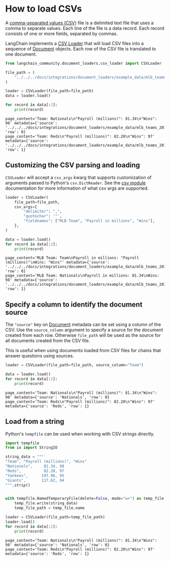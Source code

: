 # How to load CSVs

A [comma-separated values (CSV)](https://en.wikipedia.org/wiki/Comma-separated_values) file is a delimited text file that uses a comma to separate values. Each line of the file is a data record. Each record consists of one or more fields, separated by commas.

LangChain implements a [CSV Loader](https://api.python.langchain.com/en/latest/document_loaders/langchain_community.document_loaders.csv_loader.CSVLoader.html) that will load CSV files into a sequence of [Document](https://api.python.langchain.com/en/latest/documents/langchain_core.documents.base.Document.html#langchain_core.documents.base.Document) objects. Each row of the CSV file is translated to one document.


```python
from langchain_community.document_loaders.csv_loader import CSVLoader

file_path = (
    "../../../docs/integrations/document_loaders/example_data/mlb_teams_2012.csv"
)

loader = CSVLoader(file_path=file_path)
data = loader.load()

for record in data[:2]:
    print(record)
```

    page_content='Team: Nationals\n"Payroll (millions)": 81.34\n"Wins": 98' metadata={'source': '../../../docs/integrations/document_loaders/example_data/mlb_teams_2012.csv', 'row': 0}
    page_content='Team: Reds\n"Payroll (millions)": 82.20\n"Wins": 97' metadata={'source': '../../../docs/integrations/document_loaders/example_data/mlb_teams_2012.csv', 'row': 1}


## Customizing the CSV parsing and loading

`CSVLoader` will accept a `csv_args` kwarg that supports customization of arguments passed to Python's `csv.DictReader`. See the [csv module](https://docs.python.org/3/library/csv.html) documentation for more information of what csv args are supported.


```python
loader = CSVLoader(
    file_path=file_path,
    csv_args={
        "delimiter": ",",
        "quotechar": '"',
        "fieldnames": ["MLB Team", "Payroll in millions", "Wins"],
    },
)

data = loader.load()
for record in data[:2]:
    print(record)
```

    page_content='MLB Team: Team\nPayroll in millions: "Payroll (millions)"\nWins: "Wins"' metadata={'source': '../../../docs/integrations/document_loaders/example_data/mlb_teams_2012.csv', 'row': 0}
    page_content='MLB Team: Nationals\nPayroll in millions: 81.34\nWins: 98' metadata={'source': '../../../docs/integrations/document_loaders/example_data/mlb_teams_2012.csv', 'row': 1}


## Specify a column to identify the document source

The `"source"` key on [Document](https://api.python.langchain.com/en/latest/documents/langchain_core.documents.base.Document.html#langchain_core.documents.base.Document) metadata can be set using a column of the CSV. Use the `source_column` argument to specify a source for the document created from each row. Otherwise `file_path` will be used as the source for all documents created from the CSV file.

This is useful when using documents loaded from CSV files for chains that answer questions using sources.


```python
loader = CSVLoader(file_path=file_path, source_column="Team")

data = loader.load()
for record in data[:2]:
    print(record)
```

    page_content='Team: Nationals\n"Payroll (millions)": 81.34\n"Wins": 98' metadata={'source': 'Nationals', 'row': 0}
    page_content='Team: Reds\n"Payroll (millions)": 82.20\n"Wins": 97' metadata={'source': 'Reds', 'row': 1}


## Load from a string

Python's `tempfile` can be used when working with CSV strings directly.


```python
import tempfile
from io import StringIO

string_data = """
"Team", "Payroll (millions)", "Wins"
"Nationals",     81.34, 98
"Reds",          82.20, 97
"Yankees",      197.96, 95
"Giants",       117.62, 94
""".strip()


with tempfile.NamedTemporaryFile(delete=False, mode="w+") as temp_file:
    temp_file.write(string_data)
    temp_file_path = temp_file.name

loader = CSVLoader(file_path=temp_file_path)
loader.load()
for record in data[:2]:
    print(record)
```

    page_content='Team: Nationals\n"Payroll (millions)": 81.34\n"Wins": 98' metadata={'source': 'Nationals', 'row': 0}
    page_content='Team: Reds\n"Payroll (millions)": 82.20\n"Wins": 97' metadata={'source': 'Reds', 'row': 1}


